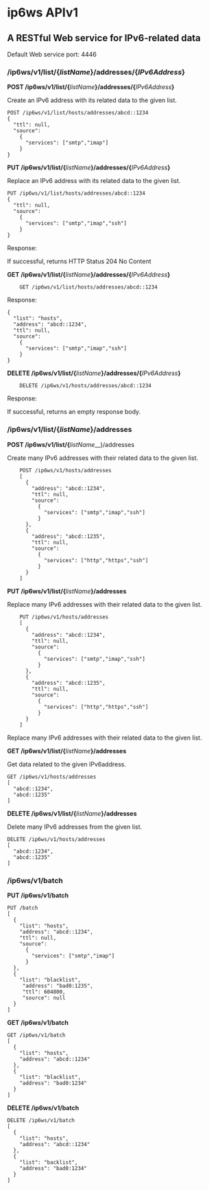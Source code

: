 # ip6ws APIv1

## A RESTful Web service for IPv6-related data

Default Web service port: 4446

### /ip6ws/v1/list/\{*listName*\}/addresses/{*IPv6Address*}

__POST /ip6ws/v1/list/\{__*listName*__\}/addresses/\{__*IPv6Address*__\}__

Create an IPv6 address with its related data to the given list.

    POST /ip6ws/v1/list/hosts/addresses/abcd::1234
    {
      "ttl": null,
      "source":
        {
          "services": ["smtp","imap"]
        }
    }


__PUT /ip6ws/v1/list/\{__*listName*__\}/addresses/\{__*IPv6Address*__\}__

Replace an IPv6 address with its related data to the given list.

    PUT /ip6ws/v1/list/hosts/addresses/abcd::1234
    {
      "ttl": null,
      "source":
        {
          "services": ["smtp","imap","ssh"]
        }
    }

Response:

If successful, returns HTTP Status 204 No Content

__GET /ip6ws/v1/list/\{__*listName*__\}/addresses/\{__*IPv6Address*__\}__

```
    GET /ip6ws/v1/list/hosts/addresses/abcd::1234
```

Response:

    {
      "list": "hosts",
      "address": "abcd::1234",
      "ttl": null,
      "source":
        {
          "services": ["smtp","imap","ssh"]
        }
    }

__DELETE /ip6ws/v1/list/\{__*listName*__\}/addresses/\{__*IPv6Address*__\}__

```
    DELETE /ip6ws/v1/hosts/addresses/abcd::1234
```

Response:

If successful, returns an empty response body.

### /ip6ws/v1/list/\{*listName*\}/addresses

__POST /ip6ws/v1/list/\{__*listName*__\}/addresses

Create many IPv6 addresses with their related data to the given list.

```
    POST /ip6ws/v1/hosts/addresses
    [
      {
        "address": "abcd::1234",
        "ttl": null,
        "source":
          {
            "services": ["smtp","imap","ssh"]
          }
      },
      {
        "address": "abcd::1235",
        "ttl": null,
        "source":
          {
            "services": ["http","https","ssh"]
          }
      }
    ]
```

__PUT /ip6ws/v1/list/\{__*listName*__\}/addresses__

Replace many IPv6 addresses with their related data to the given list.

```
    PUT /ip6ws/v1/hosts/addresses
    [
      {
        "address": "abcd::1234",
        "ttl": null,
        "source":
          {
            "services": ["smtp","imap","ssh"]
          }
      },
      {
        "address": "abcd::1235",
        "ttl": null,
        "source":
          {
            "services": ["http","https","ssh"]
          }
      }
    ]
```

Replace many IPv6 addresses with their related data to the given list.

__GET /ip6ws/v1/list/\{__*listName*__\}/addresses__

Get data related to the given IPv6address.

    GET /ip6ws/v1/hosts/addresses
    [
      "abcd::1234",
      "abcd::1235"
    ]

__DELETE /ip6ws/v1/list/\{__*listName*__\}/addresses__

Delete many IPv6 addresses from the given list.

    DELETE /ip6ws/v1/hosts/addresses
    [
      "abcd::1234",
      "abcd::1235"
    ]

### /ip6ws/v1/batch

__PUT /ip6ws/v1/batch__

    PUT /batch
    [
      {
        "list": "hosts",
        "address": "abcd::1234",
        "ttl": null,
        "source":
          {
            "services": ["smtp","imap"]
          }
      },
      {
        "list": "blacklist",
         "address": "bad0:1235",
         "ttl": 604800,
         "source": null
      }
    ]

__GET /ip6ws/v1/batch__

    GET /ip6ws/v1/batch
    [
      {
        "list": "hosts",
        "address": "abcd::1234"
      },
      {
        "list": "blacklist",
        "address": "bad0:1234"
      }
    ]

__DELETE /ip6ws/v1/batch__

    DELETE /ip6ws/v1/batch
    [
      {
        "list": "hosts",
        "address": "abcd::1234"
      },
      {
        "list": "backlist",
        "address": "bad0:1234"
      }
    ]

